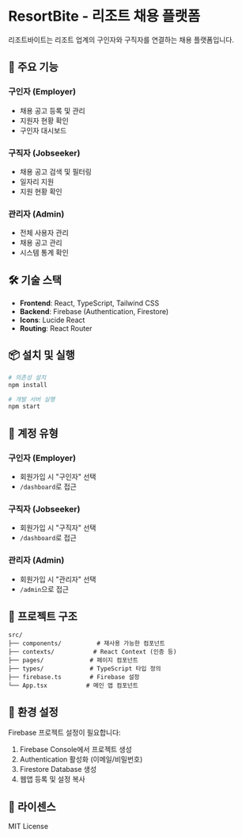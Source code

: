# ResortBite - 리조트 채용 플랫폼

리조트바이트는 리조트 업계의 구인자와 구직자를 연결하는 채용 플랫폼입니다.

## 🚀 주요 기능

### 구인자 (Employer)
- 채용 공고 등록 및 관리
- 지원자 현황 확인
- 구인자 대시보드

### 구직자 (Jobseeker)
- 채용 공고 검색 및 필터링
- 일자리 지원
- 지원 현황 확인

### 관리자 (Admin)
- 전체 사용자 관리
- 채용 공고 관리
- 시스템 통계 확인

## 🛠️ 기술 스택

- **Frontend**: React, TypeScript, Tailwind CSS
- **Backend**: Firebase (Authentication, Firestore)
- **Icons**: Lucide React
- **Routing**: React Router

## 📦 설치 및 실행

```bash
# 의존성 설치
npm install

# 개발 서버 실행
npm start
```

## 🔐 계정 유형

### 구인자 (Employer)
- 회원가입 시 "구인자" 선택
- `/dashboard`로 접근

### 구직자 (Jobseeker)
- 회원가입 시 "구직자" 선택
- `/dashboard`로 접근

### 관리자 (Admin)
- 회원가입 시 "관리자" 선택
- `/admin`으로 접근

## 📁 프로젝트 구조

```
src/
├── components/          # 재사용 가능한 컴포넌트
├── contexts/           # React Context (인증 등)
├── pages/             # 페이지 컴포넌트
├── types/             # TypeScript 타입 정의
├── firebase.ts        # Firebase 설정
└── App.tsx           # 메인 앱 컴포넌트
```

## 🔧 환경 설정

Firebase 프로젝트 설정이 필요합니다:
1. Firebase Console에서 프로젝트 생성
2. Authentication 활성화 (이메일/비밀번호)
3. Firestore Database 생성
4. 웹앱 등록 및 설정 복사

## 📝 라이센스

MIT License 